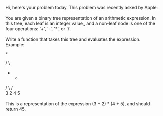 Hi, here's your problem today. This problem was recently asked by Apple:
<br>
<br>
You are given a binary tree representation of an arithmetic expression. In this tree, each leaf is an integer value,, and a non-leaf node is one of the four operations: '+', '-', '*', or '/'.
<br>
<br>
Write a function that takes this tree and evaluates the expression.
<br>
Example:

    *
   / \
  +    +
 / \  / \
3  2  4  5
<br>
<br>
This is a representation of the expression (3 + 2) * (4 + 5), and should return 45.
